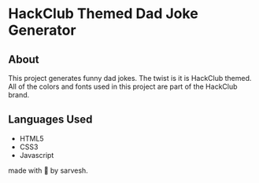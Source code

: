 # HackClub Themed Dad Joke Generator
## About
This project generates funny dad jokes. The twist is it is HackClub themed. All of the colors and fonts used in this project are part of the HackClub brand.
## Languages Used
- HTML5
- CSS3
- Javascript

made with 🤍 by sarvesh.
